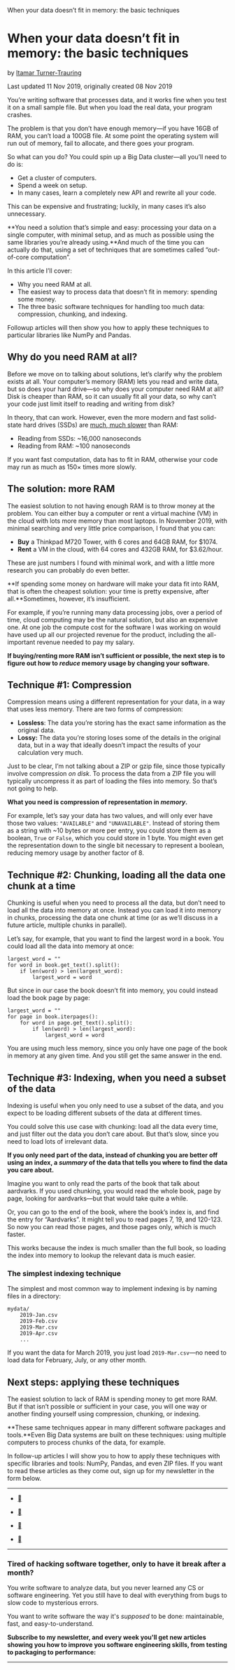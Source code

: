 When your data doesn’t fit in memory: the basic techniques

# When your data doesn’t fit in memory: the basic techniques

by [Itamar Turner-Trauring](https://pythonspeed.com/articles/data-doesnt-fit-in-memory/mailto:itamar@pythonspeed.com)

Last updated 11 Nov 2019, originally created 08 Nov 2019

You’re writing software that processes data, and it works fine when you test it on a small sample file. But when you load the real data, your program crashes.

The problem is that you don’t have enough memory—if you have 16GB of RAM, you can’t load a 100GB file. At some point the operating system will run out of memory, fail to allocate, and there goes your program.

So what can you do? You could spin up a Big Data cluster—all you’ll need to do is:

- Get a cluster of computers.
- Spend a week on setup.
- In many cases, learn a completely new API and rewrite all your code.

This can be expensive and frustrating; luckily, in many cases it’s also unnecessary.

**You need a solution that’s simple and easy: processing your data on a single computer, with minimal setup, and as much as possible using the same libraries you’re already using.**And much of the time you can actually do that, using a set of techniques that are sometimes called “out-of-core computation”.

In this article I’ll cover:

- Why you need RAM at all.
- The easiest way to process data that doesn’t fit in memory: spending some money.
- The three basic software techniques for handling too much data: compression, chunking, and indexing.

Followup articles will then show you how to apply these techniques to particular libraries like NumPy and Pandas.

## Why do you need RAM at all?

Before we move on to talking about solutions, let’s clarify why the problem exists at all. Your computer’s memory (RAM) lets you read and write data, but so does your hard drive—so why does your computer need RAM at all? Disk is cheaper than RAM, so it can usually fit all your data, so why can’t your code just limit itself to reading and writing from disk?

In theory, that can work. However, even the more modern and fast solid-state hard drives (SSDs) are [much, much slower](https://pythonspeed.com/articles/data-doesnt-fit-in-memory/(https://people.eecs.berkeley.edu/~rcs/research/interactive_latency.html)) than RAM:

- Reading from SSDs: ~16,000 nanoseconds
- Reading from RAM: ~100 nanoseconds

If you want fast computation, data has to fit in RAM, otherwise your code may run as much as 150× times more slowly.

## The solution: more RAM

The easiest solution to not having enough RAM is to throw money at the problem. You can either buy a computer or rent a virtual machine (VM) in the cloud with lots more memory than most laptops. In November 2019, with minimal searching and very little price comparison, I found that you can:

- **Buy** a Thinkpad M720 Tower, with 6 cores and 64GB RAM, for $1074.
- **Rent** a VM in the cloud, with 64 cores and 432GB RAM, for $3.62/hour.

These are just numbers I found with minimal work, and with a little more research you can probably do even better.

**If spending some money on hardware will make your data fit into RAM, that is often the cheapest solution: your time is pretty expensive, after all.**Sometimes, however, it’s insufficient.

For example, if you’re running many data processing jobs, over a period of time, cloud computing may be the natural solution, but also an expensive one. At one job the compute cost for the software I was working on would have used up all our projected revenue for the product, including the all-important revenue needed to pay my salary.

**If buying/renting more RAM isn’t sufficient or possible, the next step is to figure out how to *reduce* memory usage by changing your software.**

## Technique #1: Compression

Compression means using a different representation for your data, in a way that uses less memory. There are two forms of compression:

- **Lossless**: The data you’re storing has the exact same information as the original data.
- **Lossy:** The data you’re storing loses some of the details in the original data, but in a way that ideally doesn’t impact the results of your calculation very much.

Just to be clear, I’m not talking about a ZIP or gzip file, since those typically involve compression *on disk*. To process the data from a ZIP file you will typically uncompress it as part of loading the files into memory. So that’s not going to help.

**What you need is compression of representation in *memory*.**

For example, let’s say your data has two values, and will only ever have those two values: `"AVAILABLE"` and `"UNAVAILABLE"`. Instead of storing them as a string with ~10 bytes or more per entry, you could store them as a boolean, `True` or `False`, which you could store in 1 byte. You might even get the representation down to the single bit necessary to represent a boolean, reducing memory usage by another factor of 8.

## Technique #2: Chunking, loading all the data one chunk at a time

Chunking is useful when you need to process all the data, but don’t need to load all the data into memory at once. Instead you can load it into memory in chunks, processing the data one chunk at time (or as we’ll discuss in a future article, multiple chunks in parallel).

Let’s say, for example, that you want to find the largest word in a book. You could load all the data into memory at once:

	largest_word = ""
	for word in book.get_text().split():
	    if len(word) > len(largest_word):
	        largest_word = word

But since in our case the book doesn’t fit into memory, you could instead load the book page by page:

	largest_word = ""
	for page in book.iterpages():
	    for word in page.get_text().split():
	        if len(word) > len(largest_word):
	            largest_word = word

You are using much less memory, since you only have one page of the book in memory at any given time. And you still get the same answer in the end.

## Technique #3: Indexing, when you need a subset of the data

Indexing is useful when you only need to use a subset of the data, and you expect to be loading different subsets of the data at different times.

You could solve this use case with chunking: load all the data every time, and just filter out the data you don’t care about. But that’s slow, since you need to load lots of irrelevant data.

**If you only need part of the data, instead of chunking you are better off using an index, a *summary* of the data that tells you where to find the data you care about.**

Imagine you want to only read the parts of the book that talk about aardvarks. If you used chunking, you would read the whole book, page by page, looking for aardvarks—but that would take quite a while.

Or, you can go to the end of the book, where the book’s index is, and find the entry for “Aardvarks”. It might tell you to read pages 7, 19, and 120-123. So now you can read those pages, and those pages only, which is much faster.

This works because the index is much smaller than the full book, so loading the index into memory to lookup the relevant data is much easier.

### The simplest indexing technique

The simplest and most common way to implement indexing is by naming files in a directory:

	mydata/
	    2019-Jan.csv
	    2019-Feb.csv
	    2019-Mar.csv
	    2019-Apr.csv
	    ...

If you want the data for March 2019, you just load `2019-Mar.csv`—no need to load data for February, July, or any other month.

## Next steps: applying these techniques

The easiest solution to lack of RAM is spending money to get more RAM. But if that isn’t possible or sufficient in your case, you will one way or another finding yourself using compression, chunking, or indexing.

**These same techniques appear in many different software packages and tools.**Even Big Data systems are built on these techniques: using multiple computers to process chunks of the data, for example.

In follow-up articles I will show you to how to apply these techniques with specific libraries and tools: NumPy, Pandas, and even ZIP files. If you want to read these articles as they come out, sign up for my newsletter in the form below.

* * *

- [](https://twitter.com/intent/tweet?source=https%3A%2F%2Fpythonspeed.com&text=:%20https%3A%2F%2Fpythonspeed.com)

- [](https://www.reddit.com/submit?url=https%3A%2F%2Fpythonspeed.com&title=)

- [](https://news.ycombinator.com/item?id=21508542)

- [](https://www.facebook.com/sharer.php?u=https%3A%2F%2Fpythonspeed.com)

* * *

### Tired of hacking software together, only to have it break after a month?

You write software to analyze data, but you never learned any CS or software engineering. Yet you still have to deal with everything from bugs to slow code to mysterious errors.

You want to write software the way it's *supposed* to be done: maintainable, fast, and easy-to-understand.

**Subscribe to my newsletter, and every week you'll get new articles showing you how to improve you software engineering skills, from testing to packaging to performance:**

* * *